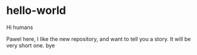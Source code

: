 # hello-world

Hi humans

Pawel here, I like the new repository, and want to  tell you a story. It will be very short one. 
bye
